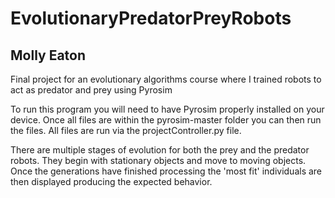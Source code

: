 # EvolutionaryPredatorPreyRobots
## Molly Eaton

Final project for an evolutionary algorithms course where I trained robots to act as predator and prey using Pyrosim

To run this program you will need to have Pyrosim properly installed on your device. Once all files are within the pyrosim-master folder you can then run the files.
All files are run via the projectController.py file. 

There are multiple stages of evolution for both the prey and the predator robots. They begin with stationary objects and move to moving objects. Once the generations 
have finished processing the 'most fit' individuals are then displayed producing the expected behavior.
